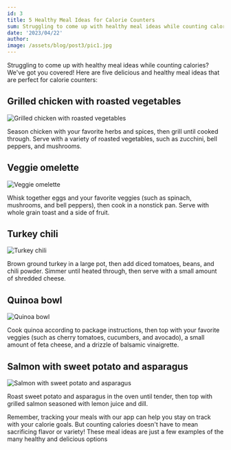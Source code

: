 ```yaml
---
id: 3
title: 5 Healthy Meal Ideas for Calorie Counters
sum: Struggling to come up with healthy meal ideas while counting calories? We've got you covered! Here are five delicious and healthy meal ideas that are perfect for calorie counters.
date: '2023/04/22'
author:
image: /assets/blog/post3/pic1.jpg
---
```


Struggling to come up with healthy meal ideas while counting calories? We've got you covered! Here are five delicious and healthy meal ideas that are perfect for calorie counters:

## Grilled chicken with roasted vegetables

![Grilled chicken with roasted vegetables](/assets/blog/post3/food1.jpg)

Season chicken with your favorite herbs and spices, then grill until cooked through. Serve with a variety of roasted vegetables, such as zucchini, bell peppers, and mushrooms.

## Veggie omelette

![Veggie omelette](/assets/blog/post3/food2.jpg)

Whisk together eggs and your favorite veggies (such as spinach, mushrooms, and bell peppers), then cook in a nonstick pan. Serve with whole grain toast and a side of fruit.

## Turkey chili

![Turkey chili](/assets/blog/post3/food3.jpg)

Brown ground turkey in a large pot, then add diced tomatoes, beans, and chili powder. Simmer until heated through, then serve with a small amount of shredded cheese.

## Quinoa bowl

![Quinoa bowl](/assets/blog/post3/food4.png)

Cook quinoa according to package instructions, then top with your favorite veggies (such as cherry tomatoes, cucumbers, and avocado), a small amount of feta cheese, and a drizzle of balsamic vinaigrette.

## Salmon with sweet potato and asparagus

![Salmon with sweet potato and asparagus](/assets/blog/post3/food5.png)

Roast sweet potato and asparagus in the oven until tender, then top with grilled salmon seasoned with lemon juice and dill.

Remember, tracking your meals with our app can help you stay on track with your calorie goals. But counting calories doesn't have to mean sacrificing flavor or variety! These meal ideas are just a few examples of the many healthy and delicious options
